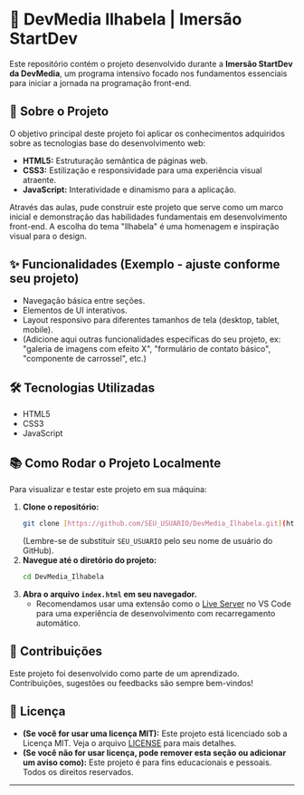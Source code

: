 # 🌊 DevMedia Ilhabela | Imersão StartDev

Este repositório contém o projeto desenvolvido durante a **Imersão StartDev da DevMedia**, um programa intensivo focado nos fundamentos essenciais para iniciar a jornada na programação front-end.

## 🚀 Sobre o Projeto

O objetivo principal deste projeto foi aplicar os conhecimentos adquiridos sobre as tecnologias base do desenvolvimento web:
* **HTML5:** Estruturação semântica de páginas web.
* **CSS3:** Estilização e responsividade para uma experiência visual atraente.
* **JavaScript:** Interatividade e dinamismo para a aplicação.

Através das aulas, pude construir este projeto que serve como um marco inicial e demonstração das habilidades fundamentais em desenvolvimento front-end. A escolha do tema "Ilhabela" é uma homenagem e inspiração visual para o design.

## ✨ Funcionalidades (Exemplo - ajuste conforme seu projeto)

* Navegação básica entre seções.
* Elementos de UI interativos.
* Layout responsivo para diferentes tamanhos de tela (desktop, tablet, mobile).
* (Adicione aqui outras funcionalidades específicas do seu projeto, ex: "galeria de imagens com efeito X", "formulário de contato básico", "componente de carrossel", etc.)

## 🛠️ Tecnologias Utilizadas

* HTML5
* CSS3
* JavaScript

## 📚 Como Rodar o Projeto Localmente

Para visualizar e testar este projeto em sua máquina:

1.  **Clone o repositório:**
    ```bash
    git clone [https://github.com/SEU_USUARIO/DevMedia_Ilhabela.git](https://github.com/SEU_USUARIO/DevMedia_Ilhabela.git)
    ```
    (Lembre-se de substituir `SEU_USUARIO` pelo seu nome de usuário do GitHub).
2.  **Navegue até o diretório do projeto:**
    ```bash
    cd DevMedia_Ilhabela
    ```
3.  **Abra o arquivo `index.html` em seu navegador.**
    * Recomendamos usar uma extensão como o [Live Server](https://marketplace.visualstudio.com/items?itemName=ritwickdey.LiveServer) no VS Code para uma experiência de desenvolvimento com recarregamento automático.

## 🤝 Contribuições

Este projeto foi desenvolvido como parte de um aprendizado. Contribuições, sugestões ou feedbacks são sempre bem-vindos!

## 📄 Licença

* **(Se você for usar uma licença MIT):** Este projeto está licenciado sob a Licença MIT. Veja o arquivo [LICENSE](LICENSE) para mais detalhes.
* **(Se você não for usar licença, pode remover esta seção ou adicionar um aviso como):** Este projeto é para fins educacionais e pessoais. Todos os direitos reservados.

---
